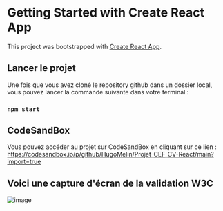 # Getting Started with Create React App

This project was bootstrapped with [Create React App](https://github.com/facebook/create-react-app).

## Lancer le projet

Une fois que vous avez cloné le repository github dans un dossier local, vous pouvez lancer la commande suivante dans votre terminal : 

### `npm start`

## CodeSandBox

Vous pouvez accéder au projet sur CodeSandBox en cliquant sur ce lien : 
https://codesandbox.io/p/github/HugoMelin/Projet_CEF_CV-React/main?import=true

## Voici une capture d'écran de la validation W3C

![image](https://github.com/HugoMelin/Projet_CEF_CV-React/assets/159161701/d2d923a9-ac47-439a-b527-f99232c124b7)
